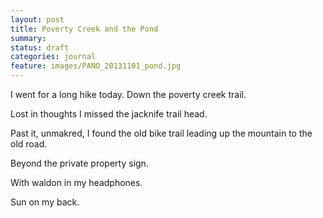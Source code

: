 ```yaml
---
layout: post
title: Poverty Creek and the Pond
summary:
status: draft
categories: journal
feature: images/PANO_20131101_pond.jpg
---
```


I went for a long hike today. Down the poverty creek trail.

Lost in thoughts I missed the jacknife trail head.

Past it, unmakred, I found the old bike trail leading up the mountain to the old road.

Beyond the private property sign.

With waldon in my headphones.

Sun on my back.